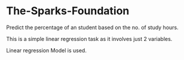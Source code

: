 # The-Sparks-Foundation

Predict the percentage of an student based on the no. of study hours.

This is a simple linear regression task as it involves just 2 variables.

Linear regression Model is used.
